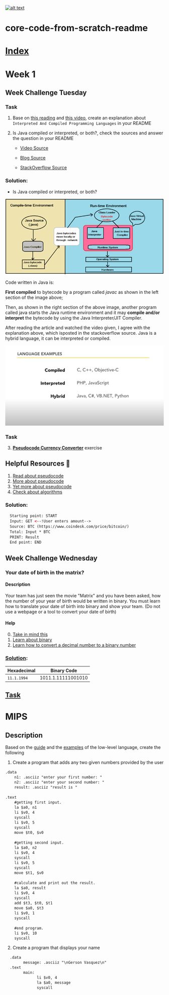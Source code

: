 <a href="https://www.core-code.io/">

![alt text](https://uploads-ssl.webflow.com/5eb2f56932c3562feab232e3/5f73550d00249e7e96c9f3de_Logo.png 'corecodeio')

</a>

# core-code-from-scratch-readme
# [Index](/README.md)
# Week 1 
## Week Challenge Tuesday
### Task

1. Base on [this reading](https://www.freecodecamp.org/news/compiled-versus-interpreted-languages/) and [this video](https://www.youtube.com/watch?v=I1f45REi3k4), create an explanation about `Interpreted And Compiled Programming Languages` in your README
2. Is Java compiled or interpreted, or both?, check the sources and answer the question in your README

   - [Video Source](https://www.youtube.com/watch?v=G81hoJTvQVg)

   - [Blog Source](https://www.tutorialspoint.com/Why-java-is-both-compiled-and-interpreted-language)

   - [StackOverflow Source](https://stackoverflow.com/questions/1326071/is-java-a-compiled-or-an-interpreted-programming-language)

### Solution:
<ul>
  <li>Is Java compiled or interpreted, or both?</li>
</ul>
<img src="../assets/java.png"/>

<p>
Code written in Java is:

<strong>First compiled</strong> to bytecode by a program called <i>javac</i> as shown in the left section of the image above;

Then, as shown in the right section of the above image, another program called java starts the Java runtime environment and it may <strong>compile and/or interpret</strong> the bytecode by using the Java Interpreter/JIT Compiler.

After reading the article and watched the video given, I agree with the explanation above, which isposted in the stackoverflow source. Java is a hybrid language, it can be interpreted or compiled. 

</p>

<img src="../assets/languages.jpg"/>

### Task

3. <u><strong>Pseudocode Currency Converter</strong></u> exercise

## Helpful Resources 📖

1. [Read about pseudocode](https://cs.wmich.edu/gupta/teaching/cs4310/lectureNotes_cs4310/PseudocodeBasics.pdf)
2. [More about pseudocode](https://www.quora.com/Why-is-pseudocode-useful-to-programmers)
3. [Yet more about pseudocode](https://www.freecodecamp.org/news/what-is-pseudocode-in-programming/)
4. [Check about algorithms](https://www.youtube.com/watch?v=6hfOvs8pY1k)

### Solution:
``` html 
  Starting point: START
  Input: GET <--!User enters amount-->
  Source: BTC (https://www.coindesk.com/price/bitcoin/)
  Total: Input * BTC
  PRINT: Result
  End point: END
```
## Week Challenge Wednesday

### Your date of birth in the matrix?

#### Description

Your team has just seen the movie "Matrix" and you have been asked, how the number of your year of birth would be written in binary. You must learn how to translate your date of birth into binary and show your team. (Do not use a webpage or a tool to convert your date of birth)

#### Help

0. [Take in mind this](https://www.schoolcoders.com/data-representation/binary/powers-of-two)
1. [Learn about binary](https://www.youtube.com/watch?v=LpuPe81bc2w)
2. [Learn how to convert a decimal number to a binary number](https://www.youtube.com/watch?v=rsxT4FfRBaM)

### <u>Solution</u>:

| Hexadecimal | Binary Code |
| --- | --- |
| `11.1.1994` | 1011.1.11111001010 |

## <u>Task</u>

# MIPS

## Description

Based on the [guide](#guide) and the [examples](#examples) of the low-level language, create the following

1. Create a program that adds any two given numbers provided by the user

``` assembly
.data
    n1: .asciiz "enter your first number: "
    n2: .asciiz "enter your second number: "
    result: .asciiz "result is "

.text
    #getting first input.
    la $a0, n1
    li $v0, 4
    syscall
    li $v0, 5
    syscall
    move $t0, $v0

    #getting second input.
    la $a0, n2
    li $v0, 4
    syscall
    li $v0, 5
    syscall
    move $t1, $v0

    #calculate and print out the result.
    la $a0, result
    li $v0, 4
    syscall
    add $t3, $t0, $t1
    move $a0, $t3
    li $v0, 1
    syscall

    #end program.
    li $v0, 10
    syscall
```

2. Create a program that displays your name

```assembly
  .data
        message: .asciiz "\nGerson Vasquez\n"
  .text
        main:
              li $v0, 4
              la $a0, message
              syscall
```